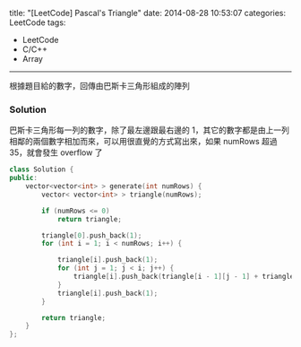 title: "[LeetCode] Pascal's Triangle"
date: 2014-08-28 10:53:07
categories: LeetCode
tags:
- LeetCode
- C/C++
- Array
---
根據題目給的數字，回傳由巴斯卡三角形組成的陣列

<!-- more -->

### Solution

巴斯卡三角形每一列的數字，除了最左邊跟最右邊的 1，其它的數字都是由上一列相鄰的兩個數字相加而來，可以用很直覺的方式寫出來，如果 numRows 超過 35，就會發生 overflow 了

``` c++
class Solution {
public:
    vector<vector<int> > generate(int numRows) {
        vector< vector<int> > triangle(numRows);

        if (numRows <= 0)
            return triangle;

        triangle[0].push_back(1);
        for (int i = 1; i < numRows; i++) {

            triangle[i].push_back(1);
            for (int j = 1; j < i; j++) {
                triangle[i].push_back(triangle[i - 1][j - 1] + triangle[i - 1][j]);
            }
            triangle[i].push_back(1);
        }

        return triangle;
    }
};
```
